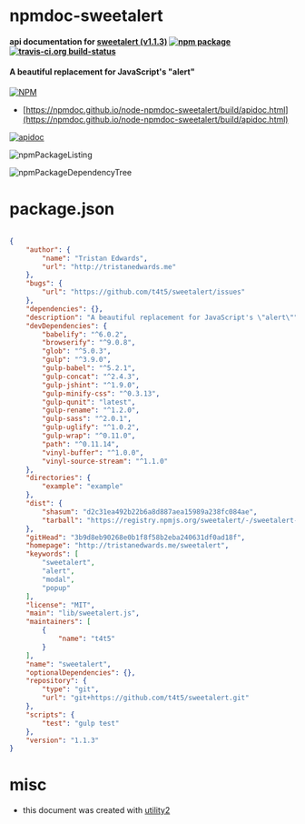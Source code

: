 # npmdoc-sweetalert

#### api documentation for  [sweetalert (v1.1.3)](http://tristanedwards.me/sweetalert)  [![npm package](https://img.shields.io/npm/v/npmdoc-sweetalert.svg?style=flat-square)](https://www.npmjs.org/package/npmdoc-sweetalert) [![travis-ci.org build-status](https://api.travis-ci.org/npmdoc/node-npmdoc-sweetalert.svg)](https://travis-ci.org/npmdoc/node-npmdoc-sweetalert)

#### A beautiful replacement for JavaScript's "alert"

[![NPM](https://nodei.co/npm/sweetalert.png?downloads=true&downloadRank=true&stars=true)](https://www.npmjs.com/package/sweetalert)

- [https://npmdoc.github.io/node-npmdoc-sweetalert/build/apidoc.html](https://npmdoc.github.io/node-npmdoc-sweetalert/build/apidoc.html)

[![apidoc](https://npmdoc.github.io/node-npmdoc-sweetalert/build/screenCapture.buildCi.browser.%252Ftmp%252Fbuild%252Fapidoc.html.png)](https://npmdoc.github.io/node-npmdoc-sweetalert/build/apidoc.html)

![npmPackageListing](https://npmdoc.github.io/node-npmdoc-sweetalert/build/screenCapture.npmPackageListing.svg)

![npmPackageDependencyTree](https://npmdoc.github.io/node-npmdoc-sweetalert/build/screenCapture.npmPackageDependencyTree.svg)



# package.json

```json

{
    "author": {
        "name": "Tristan Edwards",
        "url": "http://tristanedwards.me"
    },
    "bugs": {
        "url": "https://github.com/t4t5/sweetalert/issues"
    },
    "dependencies": {},
    "description": "A beautiful replacement for JavaScript's \"alert\"",
    "devDependencies": {
        "babelify": "^6.0.2",
        "browserify": "^9.0.8",
        "glob": "^5.0.3",
        "gulp": "^3.9.0",
        "gulp-babel": "^5.2.1",
        "gulp-concat": "^2.4.3",
        "gulp-jshint": "^1.9.0",
        "gulp-minify-css": "^0.3.13",
        "gulp-qunit": "latest",
        "gulp-rename": "^1.2.0",
        "gulp-sass": "^2.0.1",
        "gulp-uglify": "^1.0.2",
        "gulp-wrap": "^0.11.0",
        "path": "^0.11.14",
        "vinyl-buffer": "^1.0.0",
        "vinyl-source-stream": "^1.1.0"
    },
    "directories": {
        "example": "example"
    },
    "dist": {
        "shasum": "d2c31ea492b22b6a8d887aea15989a238fc084ae",
        "tarball": "https://registry.npmjs.org/sweetalert/-/sweetalert-1.1.3.tgz"
    },
    "gitHead": "3b9d8eb90268e0b1f8f58b2eba240631df0ad18f",
    "homepage": "http://tristanedwards.me/sweetalert",
    "keywords": [
        "sweetalert",
        "alert",
        "modal",
        "popup"
    ],
    "license": "MIT",
    "main": "lib/sweetalert.js",
    "maintainers": [
        {
            "name": "t4t5"
        }
    ],
    "name": "sweetalert",
    "optionalDependencies": {},
    "repository": {
        "type": "git",
        "url": "git+https://github.com/t4t5/sweetalert.git"
    },
    "scripts": {
        "test": "gulp test"
    },
    "version": "1.1.3"
}
```



# misc
- this document was created with [utility2](https://github.com/kaizhu256/node-utility2)
